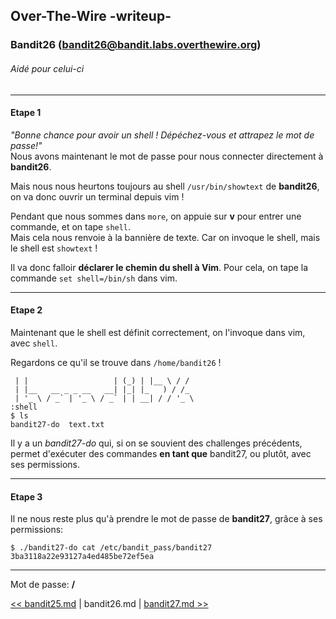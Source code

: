 ## Over-The-Wire -writeup-
### Bandit26 (bandit26@bandit.labs.overthewire.org)
###### Aidé pour celui-ci
---
#### Etape 1

*"Bonne chance pour avoir un shell ! Dépéchez-vous et attrapez le mot de passe!"*  
Nous avons maintenant le mot de passe pour nous connecter directement à **bandit26**.

Mais nous nous heurtons toujours au shell `/usr/bin/showtext` de **bandit26**, on va donc ouvrir un terminal depuis vim !

Pendant que nous sommes dans `more`, on appuie sur **v** pour entrer une commande, et on tape `shell`.  
Mais cela nous renvoie à la bannière de texte. Car on invoque le shell, mais le shell est `showtext` !

Il va donc falloir **déclarer le chemin du shell à Vim**. Pour cela, on tape la commande `set shell=/bin/sh` dans vim.

---
#### Etape 2

Maintenant que le shell est définit correctement, on l'invoque dans vim, avec `shell`.

Regardons ce qu'il se trouve dans `/home/bandit26` !

```console
 | |                   | (_) | |__ \ / /
 | |__   __ _ _ __   __| |_| |_   ) / /_
 | '_ \ / _` | '_ \ / _` | | __| / / '_ \
:shell
$ ls
bandit27-do  text.txt
```

Il y a un *bandit27-do* qui, si on se souvient des challenges précédents, permet d'exécuter des commandes **en tant que** bandit27, ou plutôt, avec ses permissions.

---
#### Etape 3

Il ne nous reste plus qu'à prendre le mot de passe de **bandit27**, grâce à ses permissions:

```console
$ ./bandit27-do cat /etc/bandit_pass/bandit27
3ba3118a22e93127a4ed485be72ef5ea
```

---
Mot de passe: **/**

[<< bandit25.md](bandit25.md) | bandit26.md | [bandit27.md >>](bandit27.md)
